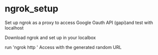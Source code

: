 # ngrok_setup
Set up ngrok as a proxy to access Google Oauth API (gapi)and test with localhost

Download ngrok and set up in your localbox

run 'ngrok http <port>'
Access with the generated random URL
  
 


